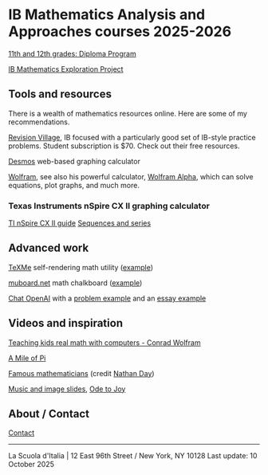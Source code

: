 
# IB Mathematics Analysis and Approaches courses 2025-2026

[11th and 12th grades: Diploma Program](https://math.huson.com/course-files/ib)

[IB Mathematics Exploration Project](ib/project.md)

## Tools and resources

There is a wealth of mathematics resources online. Here are some of my recommendations.

[Revision Village](https://www.revisionvillage.com/ib-math/analysis-and-approaches-sl/), IB focused with a particularly good set of IB-style practice problems. Student subscription is $70. Check out their free resources.

<!-- [DeltaMath](https://www.deltamath.com) Set up your account using your real name.

[Khan Academy](https://www.khanacademy.org/sat),
[Geogebra](https://www.geogebra.org/geometry),
[Graspable Math](https://graspablemath.com/canvas) -->

[Desmos](https://www.desmos.com/calculator) web-based graphing calculator

[Wolfram](https://mathworld.wolfram.com/topics/Geometry.html), see also his powerful calculator, [Wolfram Alpha](https://www.wolframalpha.com/), which can solve equations, plot graphs, and much more.

### Texas Instruments nSpire CX II graphing calculator

[TI nSpire CX II guide](https://education.ti.com/en/guidebook/details/en/4A4D8D3E5A1C4E2A9F1A2C1B3E3D4E5F/83B6D3E7A9B34C0FA8C6D7E8F9A0B1C2)
[Sequences and series](https://scientia-education.com/manuals_tinspire/HTML/html_files/arithmetic_sequences.html)

## Advanced work


[TeXMe](https://github.com/susam/texme) self-rendering math utility ([example](texme_example.html))

[muboard.net](https://muboard.net/) math chalkboard ([example](muboard_example.html))

[Chat OpenAI](https://chat.openai.com/chat) with a
[problem example](AI-SAT-slope-problem.md) and an
[essay example](images/ChatAI-reflective-essay.png)

## Videos and inspiration

[Teaching kids real math with computers - Conrad Wolfram](https://www.ted.com/talks/conrad_wolfram_teaching_kids_real_math_with_computers)

[A Mile of Pi](https://www.youtube.com/watch?v=0r3cEKZiLmg)

[Famous mathematicians](MathematiciansoftheWorld_NathanDay.pdf)
(credit [Nathan Day](https://mrdaymaths.com/blog/category/displays/))

[Music and image slides](music-images), [Ode to Joy](https://twitter.com/i/status/1581055777896161280)

## About / Contact

[Contact](Contact)

-------
La Scuola d'Italia | 12 East 96th Street / New York, NY 10128
Last update: 10 October 2025
